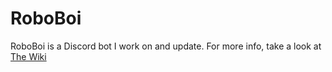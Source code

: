 # RoboBoi
RoboBoi is a Discord bot I work on and update. For more info, take a look at [The Wiki](https://github.com/floriankorstanje/RoboBoi/wiki)
